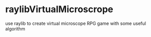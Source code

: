 # raylibVirtualMicroscrope
use raylib to create virtual microscope RPG game with some useful algorithm
